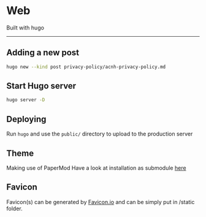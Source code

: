 # Web

Built with hugo

---

## Adding a new post

```sh
hugo new --kind post privacy-policy/acnh-privacy-policy.md
```

## Start Hugo server

```sh
hugo server -D
```

## Deploying

Run `hugo` and use the `public/` directory to upload to the production server

## Theme

Making use of PaperMod
Have a look at installation as submodule [here](https://github.com/adityatelange/hugo-PaperMod/wiki/Installation#method-2)

## Favicon

Favicon(s) can be generated by [Favicon.io](Favicon.io) and can be simply put in /static folder.
